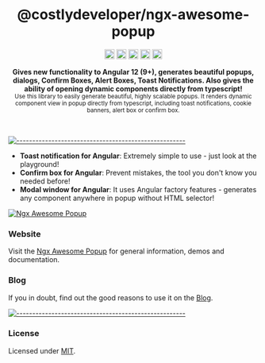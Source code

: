 <!-- ⚠️ This README has been generated from the file(s) "blueprint.md" ⚠️--><h1 align="center">@costlydeveloper/ngx-awesome-popup</h1>
<p align="center">
		<a href="https://npmcharts.com/compare/@costlydeveloper/ngx-awesome-popup?minimal=true"><img alt="Downloads per month" src="https://img.shields.io/npm/dm/@costlydeveloper/ngx-awesome-popup.svg" height="20"/></a>
<a href="https://www.npmjs.com/package/@costlydeveloper/ngx-awesome-popup"><img alt="NPM Version" src="https://img.shields.io/npm/v/@costlydeveloper/ngx-awesome-popup.svg" height="20"/></a>
<a href="https://github.com/costlydeveloper/ngx-awesome-popup/graphs/contributors"><img alt="Contributors" src="https://img.shields.io/github/contributors/costlydeveloper/ngx-awesome-popup.svg" height="20"/></a>
<a href="https://github.com/costlydeveloper/ngx-awesome-popup/graphs/commit-activity"><img alt="Maintained" src="https://img.shields.io/badge/Maintained%3F-yes-green.svg" height="20"/></a>
<a href="https://costlydeveloper.github.io/ngx-awesome-popup/"><img alt="undefined" src="https://awesome.re/badge.svg" height="20"/></a>
	</p>

<p align="center">
  <b>Gives new functionality to Angular 12 (9+), generates beautiful popups, dialogs, Confirm Boxes, Alert Boxes, Toast Notifications. Also gives the ability of opening dynamic components directly from typescript!</b><br />
  <sub>Use this library to easily generate beautiful, highly scalable popups. It renders dynamic component view in popup directly from typescript, including toast notifications, cookie banners, alert box or confirm box.</sub>
</p>

<br />

[![-----------------------------------------------------](https://raw.githubusercontent.com/andreasbm/readme/master/assets/lines/colored.png)](#license)

* **Toast notification for Angular**: Extremely simple to use - just look at the playground!
* **Confirm box for Angular**: Prevent mistakes, the tool you don't know you needed before!
* **Modal window for Angular**: It uses Angular factory features - generates any component anywhere in popup without HTML selector!

[![Ngx Awesome Popup](https://raw.githubusercontent.com/costlydeveloper/ngx-awesome-popup/master/docs/assets/og-img.jpg)](https://costlydeveloper.github.io/ngx-awesome-popup/)

### Website

Visit the [Ngx Awesome Popup](https://costlydeveloper.github.io/ngx-awesome-popup/) for general information, demos and documentation.

### Blog

If you in doubt, find out the good reasons to use it on the [Blog](https://dev.to/costlydeveloper).

[![-----------------------------------------------------](https://raw.githubusercontent.com/andreasbm/readme/master/assets/lines/colored.png)](#license)

### License

Licensed under [MIT](https://opensource.org/licenses/MIT).
